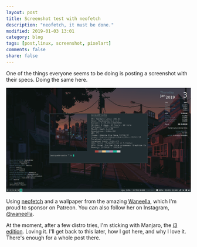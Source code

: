 ```yaml
---
layout: post
title: Screenshot test with neofetch
description: "neofetch, it must be done."
modified: 2019-01-03 13:01
category: blog
tags: [post,linux, screenshot, pixelart]
comments: false
share: false
---
```


One of the things everyone seems to be doing is posting a screenshot with their specs. Doing the same here.  

![neofetch](https://raw.githubusercontent.com/mrBatsu/blog/master/docs/images/screenshot-blog.png)

Using [neofetch](https://github.com/dylanaraps/neofetch) and a wallpaper from the amazing [Waneella](https://www.patreon.com/waneella/posts), which I'm proud to sponsor on Patreon. You can also follow her on Instagram, [@waneella](https://www.instagram.com/waneella/).  

At the moment, after a few distro tries, I'm sticking with Manjaro, the [i3 edition](https://manjaro.org/download/i3/). Loving it. I'll get back to this later, how I got here, and why I love it. There's enough for a whole post there.
